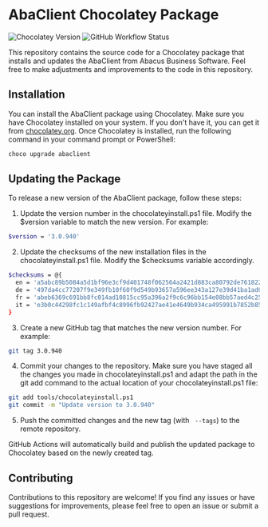 # AbaClient Chocolatey Package
![Chocolatey Version](https://img.shields.io/chocolatey/v/abaclient?label=chocolatey)
![GitHub Workflow Status](https://img.shields.io/github/actions/workflow/status/DigitecGalaxus/abaclient-chocolatey-package/main.yml)

This repository contains the source code for a Chocolatey package that installs and updates the AbaClient from Abacus Business Software. Feel free to make adjustments and improvements to the code in this repository.

## Installation
You can install the AbaClient package using Chocolatey. Make sure you have Chocolatey installed on your system. If you don't have it, you can get it from [chocolatey.org](https://chocolatey.org/).
Once Chocolatey is installed, run the following command in your command prompt or PowerShell:

```bash
choco upgrade abaclient
```

## Updating the Package
To release a new version of the AbaClient package, follow these steps:

1. Update the version number in the chocolateyinstall.ps1 file. Modify the $version variable to match the new version. For example:
```bash
$version = '3.0.940'
```

2. Update the checksums of the new installation files in the chocolateyinstall.ps1 file. Modify the $checksums variable accordingly.
```bash
$checksums = @{
  en = 'a5abc89b5084a5d1bf96e3cf9d401748f062564a2421d883ca80792de761822a'
  de = '497da4cc77207f9e349fb10f60f9d549b93657a596ee343a127e39d41ba1ad0e'
  fr = 'abeb6369c691bb8fc014ad10815cc95a396a2f9c6c96bb154e08bb57aed4c25d'
  it = 'e3b0c44298fc1c149afbf4c8996fb92427ae41e4649b934ca495991b7852b855'
}
```

3. Create a new GitHub tag that matches the new version number. For example:
```bash
git tag 3.0.940
```

4. Commit your changes to the repository. Make sure you have staged all the changes you made in chocolateyinstall.ps1 and adapt the path in the git add command to the actual location of your chocolateyinstall.ps1 file:
```bash
git add tools/chocolateyinstall.ps1
git commit -m "Update version to 3.0.940"
```

5. Push the committed changes and the new tag (with ``` --tags```) to the remote repository.

GitHub Actions will automatically build and publish the updated package to Chocolatey based on the newly created tag.

## Contributing
Contributions to this repository are welcome! If you find any issues or have suggestions for improvements, please feel free to open an issue or submit a pull request.